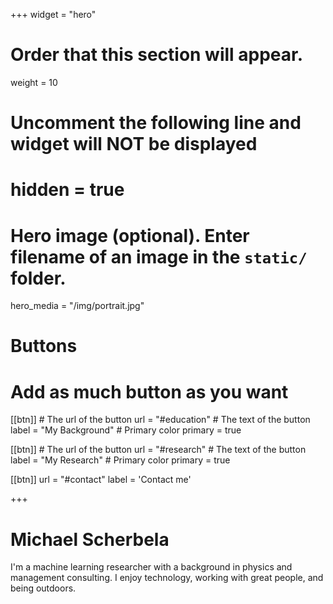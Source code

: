 +++
widget = "hero"
# Order that this section will appear.
weight = 10

# Uncomment the following line and widget will NOT be displayed
# hidden = true

# Hero image (optional). Enter filename of an image in the `static/` folder.
hero_media = "/img/portrait.jpg"

# Buttons
# Add as much button as you want
[[btn]]
	# The url of the button
  url = "#education"
	# The text of the button
  label = "My Background"
	# Primary color
	primary = true

[[btn]]
	# The url of the button
  url = "#research"
	# The text of the button
  label = "My Research"
	# Primary color
	primary = true


[[btn]]
  url = "#contact"
  label = 'Contact me'

+++

**Michael Scherbela**
=============

I'm a machine learning researcher with a background in physics and management consulting. I enjoy technology, working with great people, and being outdoors.

